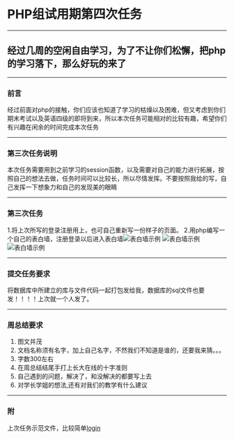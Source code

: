 #     PHP组试用期第四次任务

---

##    经过几周的空闲自由学习，为了不让你们松懈，把php的学习落下，那么好玩的来了

---

###  前言

经过前面对php的接触，你们应该也知道了学习的枯燥以及困难，但又考虑到你们期末考试以及英语四级的即将到来，所以本次任务可能相对的比较有趣，希望你们有兴趣在闲余的时间完成本次任务

---

###  第三次任务说明

本次任务需要用到之前学习的session函数，以及需要对自己的能力进行拓展，按照自己的想法去做，任务时间可以比较长，所以尽情发挥。不要按照我给的写，自己发挥一下想象力和自己的发现美的眼睛

---

###  第三次任务

1.将上次所写的登录注册用上，也可自己重新写一份样子的页面。
2.用php编写一个自己的表白墙，注册登录以后进入表白墙![表白墙示例](https://github.com/YUOL-syl/php-task/blob/master/%E8%A1%A8%E7%99%BD%E5%A2%99.png)
![表白墙示例](https://github.com/YUOL-syl/php-task/blob/master/%E8%A1%A8%E7%99%BD%E5%A2%992.png)
![表白墙示例](https://github.com/YUOL-syl/php-task/blob/master/%E8%A1%A8%E7%99%BD%E5%A2%993.png)


---

###  提交任务要求

将数据库中所建立的库与文件代码一起打包发给我，数据库的sql文件也要发！！！！上次就一个人发了。

---

### 周总结要求

1. 图文并茂
2. 文档名称须有名字，加上自己名字，不然我们不知道是谁的，还要我来猜。。。
3. 字数300左右
4. 在周总结结尾手打上长大在线的十字准则
5. 自己遇到的问题，解决了，和没解决的都要写上去
6. 对学长学姐的想法,还有对我们的教学有什么建议

---

### 附

上次任务示范文件，比较简单[login](https://github.com/YUOL-syl/php-task/blob/master/login.zip)
